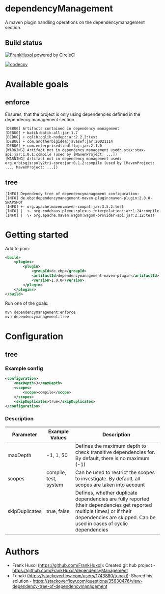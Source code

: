 # dependencyManagement
A maven plugin handling operations on the dependencymanagement section.

## Build status
[![FrankHuxol](https://circleci.com/gh/FrankHuxol/dependencyManagement.svg?style=svg)](https://circleci.com/gh/FrankHuxol/dependencyManagement) powered by CircleCI

[![codecov](https://codecov.io/gh/FrankHuxol/dependencyManagement/branch/master/graph/badge.svg?token=VBIM4G40B3)](https://codecov.io/gh/FrankHuxol/dependencyManagement)

# Available goals

## enforce
Ensures, that the project is only using dependencies defined in the dependency management section.
```
[DEBUG] Artifacts contained in dependency management
[DEBUG] + batik:batik-all:jar:1.7
[DEBUG] + cglib:cglib-nodep:jar:2.2.2:test
[DEBUG] + com.anotherbigidea:javaswf:jar:20021114
[DEBUG] + com.enterprisedt:edtftpj:jar:2.1.0
[WARNING] Artifact not in dependency management used: stax:stax-api:jar:1.0.1:compile (used by [MavenProject: ...])
[WARNING] Artifact not in dependency management used: org.orbisgis:poly2tri-core:jar:0.1.2:compile (used by [MavenProject: ..., MavenProject: ...])
```

## tree
```
[INFO] Dependency tree of dependencymanagement configuration:
[INFO] de.ebp:dependencymanagement-maven-plugin:maven-plugin:2.0.0-SNAPSHOT
[INFO] +- org.apache.maven:maven-compat:jar:3.5.2:test
[INFO] |  +- org.codehaus.plexus:plexus-interpolation:jar:1.24:compile
[INFO] |  \- org.apache.maven.wagon:wagon-provider-api:jar:2.12:test
```

# Getting started

Add to pom:
```xml
<build>
    <plugins>
        <plugin>
            <groupId>de.ebp</groupId>
            <artifactId>dependencymanagement-maven-plugin</artifactId>
            <version>1.0.0</version>
        </plugin>
    </plugins>
</build>
```

Run one of the goals:
```
mvn dependencymanagement:enforce
mvn dependencymanagement:tree
```

# Configuration

## tree
### Example config
```xml
<configuration>
    <maxDepth>3</maxDepth>
    <scopes>
        <scope>compile</scope>
    </scopes>
    <skipDuplicates>true</skipDuplicates>
</configuration>
```
### Description
| Parameter | Example Values | Description |
|---|---|---|
| maxDepth| -1, 1, 50 | Defines the maximum depth to check transitive dependencies for. By default, there is no maximum (-1) |
| scopes| compile, test, system | Can be used to restrict the scopes to investigate. By default, all scopes are taken into account |
| skipDuplicates | true, false | Defines, whether duplicate dependencies are fully reported (their dependencies get reported multiple times) or if their dependencies are skipped. Can be used in cases of cyclic dependencies |


# Authors
* Frank Huxol (https://github.com/FrankHuxol): Created git hub project - https://github.com/FrankHuxol/dependencyManagement
* Tunaki (https://stackoverflow.com/users/1743880/tunaki): Shared his solution - https://stackoverflow.com/questions/35630476/view-dependency-tree-of-dependencymanagement
